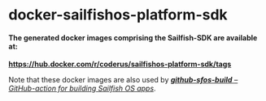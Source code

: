 # docker-sailfishos-platform-sdk

#### The generated docker images comprising the Sailfish-SDK are available at:

**https://hub.docker.com/r/coderus/sailfishos-platform-sdk/tags**

Note that these docker images are also used by [***github-sfos-build*** *– GitHub-action for building Sailfish OS apps*](https://github.com/CODeRUS/github-sfos-build).

